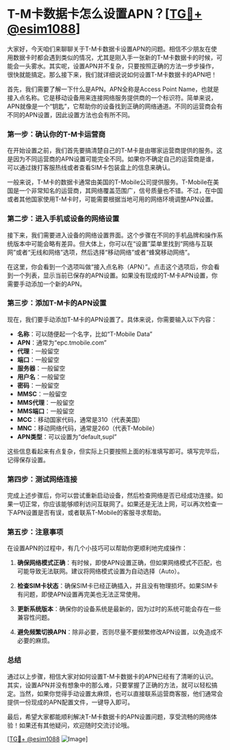# T-M卡数据卡怎么设置APN？[[TG💪+ @esim1088](https://t.me/s/esim1088)]

大家好，今天咱们来聊聊关于T-M卡数据卡设置APN的问题。相信不少朋友在使用数据卡时都会遇到类似的情况，尤其是刚入手一张新的T-M卡数据卡的时候，可能会一头雾水。其实呢，设置APN并不复杂，只要按照正确的方法一步步操作，很快就能搞定。那么接下来，我们就详细说说如何设置T-M卡数据卡的APN吧！

首先，我们需要了解一下什么是APN。APN全称是Access Point Name，也就是接入点名称。它是移动设备用来连接网络服务提供商的一个标识符。简单来说，APN就像是一个“钥匙”，它帮助你的设备找到正确的网络通道。不同的运营商会有不同的APN设置，因此设置方法也会有所不同。

### **第一步：确认你的T-M卡运营商**

在开始设置之前，我们首先要搞清楚自己的T-M卡是由哪家运营商提供的服务。这是因为不同运营商的APN设置可能完全不同。如果你不确定自己的运营商是谁，可以通过拨打客服热线或者查看SIM卡包装盒上的信息来确认。

一般来说，T-M卡的数据卡通常由美国的T-Mobile公司提供服务。T-Mobile在美国是一个非常知名的运营商，其网络覆盖范围广，信号质量也不错。不过，在中国或者其他国家使用T-M卡时，可能需要根据当地可用的网络环境调整APN设置。

### **第二步：进入手机或设备的网络设置**

接下来，我们需要进入设备的网络设置界面。这个步骤在不同的手机品牌和操作系统版本中可能会略有差异。但大体上，你可以在“设置”菜单里找到“网络与互联网”或者“无线和网络”选项，然后选择“移动网络”或者“蜂窝移动网络”。

在这里，你会看到一个选项叫做“接入点名称（APN）”。点击这个选项后，你会看到一个列表，显示当前已保存的APN设置。如果没有现成的T-M卡APN设置，你需要手动添加一个新的APN。

### **第三步：添加T-M卡的APN设置**

现在，我们要手动添加T-M卡的APN设置了。具体来说，你需要输入以下内容：

- **名称**：可以随便起一个名字，比如“T-Mobile Data”
- **APN**：通常为“epc.tmobile.com”
- **代理**：一般留空
- **端口**：一般留空
- **服务器**：一般留空
- **用户名**：一般留空
- **密码**：一般留空
- **MMSC**：一般留空
- **MMS代理**：一般留空
- **MMS端口**：一般留空
- **MCC**：移动国家代码，通常是310（代表美国）
- **MNC**：移动网络代码，通常是260（代表T-Mobile）
- **APN类型**：可以设置为“default,supl”

这些信息看起来有点复杂，但实际上只要按照上面的标准填写即可。填写完毕后，记得保存设置。

### **第四步：测试网络连接**

完成上述步骤后，你可以尝试重新启动设备，然后检查网络是否已经成功连接。如果一切正常，你应该能够顺利访问互联网了。如果还是无法上网，可以再次检查一下APN设置是否有误，或者联系T-Mobile的客服寻求帮助。

### **第五步：注意事项**

在设置APN的过程中，有几个小技巧可以帮助你更顺利地完成操作：

1. **确保网络模式正确**：有时候，即使APN设置正确，但如果网络模式不匹配，也可能导致无法联网。建议将网络模式设置为自动选择（Auto）。
   
2. **检查SIM卡状态**：确保SIM卡已经正确插入，并且没有物理损坏。如果SIM卡有问题，即使APN设置再完美也无法正常使用。

3. **更新系统版本**：确保你的设备系统是最新的，因为过时的系统可能会存在一些兼容性问题。

4. **避免频繁切换APN**：除非必要，否则尽量不要频繁修改APN设置，以免造成不必要的麻烦。

### **总结**

通过以上步骤，相信大家对如何设置T-M卡数据卡的APN已经有了清晰的认识。其实，设置APN并没有想象中的那么难，只要掌握了正确的方法，就可以轻松搞定。当然，如果你觉得手动设置太麻烦，也可以直接联系运营商客服，他们通常会提供一份现成的APN配置文件，一键导入即可。

最后，希望大家都能顺利解决T-M卡数据卡的APN设置问题，享受流畅的网络体验！如果还有其他疑问，欢迎随时交流讨论哦。

[[TG💪+ @esim1088](https://t.me/s/esim1088) ![Image](https://i.postimg.cc/4NQfJmqS/Snipaste-2025-05-13-00-14-12.png)]